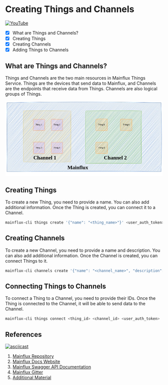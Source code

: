 # Creating Things and Channels

[![YouTube][youtube-thumbnail]][youtube-video]

- [x] What are Things and Channels?
- [x] Creating Things
- [x] Creating Channels
- [x] Adding Things to Channels

## What are Things and Channels?

Things and Channels are the two main resources in Mainflux Things Service. Things are the devices that send data to Mainflux, and Channels are the endpoints that receive data from Things. Channels are also logical groups of Things.

![Things Service][things-service-image]

## Creating Things

To create a new Thing, you need to provide a name. You can also add additional information. Once the Thing is created, you can connect it to a Channel.

```bash
mainflux-cli things create '{"name": "<thing_name>"}' <user_auth_token>
```

## Creating Channels

To create a new Channel, you need to provide a name and description. You can also add additional information. Once the Channel is created, you can connect Things to it.

```bash
mainflux-cli channels create '{"name": "<channel_name>", "description": "<channel_description>"}' <user_auth_token>
```

## Connecting Things to Channels

To connect a Thing to a Channel, you need to provide their IDs. Once the Thing is connected to the Channel, it will be able to send data to the Channel.

```bash
mainflux-cli things connect <thing_id> <channel_id> <user_auth_token>
```

## References

[![asciicast](https://asciinema.org/a/594631.svg)](https://asciinema.org/a/594631)

1. [Mainflux Repository][mainflux-repo]
2. [Mainflux Docs Website][mainflux-docs]
3. [Mainflux Swagger API Documentation][mainflux-swagger]
4. [Mainflux Gitter][mainflux-gitter]
5. [Additional Material][mainflux-additional]

[youtube-thumbnail]: https://img.youtube.com/vi/0DBxV6JovPo/0.jpg
[youtube-video]: https://www.youtube.com/@rodneyosodo/videos
[things-service-image]: images/mainflux-yt-video3.jpg
[mainflux-repo]: https://github.com/mainflux/mainflux
[mainflux-docs]: https://docs.mainflux.io/
[mainflux-swagger]: https://api.mainflux.io/
[mainflux-gitter]: https://gitter.im/Mainflux/mainflux
[mainflux-additional]: https://mainflux.readthedocs.io/en/latest/
